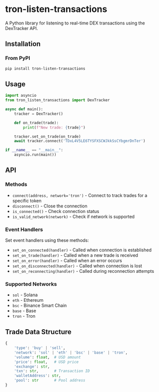 # tron-listen-transactions

A Python library for listening to real-time DEX transactions using the DexTracker API.

## Installation

### From PyPI

```bash
pip install tron-listen-transactions
```

## Usage

```python
import asyncio
from tron_listen_transactions import DexTracker

async def main():
    tracker = DexTracker()

    def on_trade(trade):
        print(f"New trade: {trade}")

    tracker.set_on_trade(on_trade)
    await tracker.connect('TDxL4V5LE6TYSFXSCWJkkSsCYbgmrDnTer')

if __name__ == "__main__":
    asyncio.run(main())
```

## API

### Methods

- `connect(address, network='tron')` - Connect to track trades for a specific token
- `disconnect()` - Close the connection
- `is_connected()` - Check connection status
- `is_valid_network(network)` - Check if network is supported

### Event Handlers

Set event handlers using these methods:
- `set_on_connected(handler)` - Called when connection is established
- `set_on_trade(handler)` - Called when a new trade is received
- `set_on_error(handler)` - Called when an error occurs
- `set_on_disconnected(handler)` - Called when connection is lost
- `set_on_reconnecting(handler)` - Called during reconnection attempts

### Supported Networks

- `sol` - Solana
- `eth` - Ethereum
- `bsc` - Binance Smart Chain
- `base` - Base
- `tron` - Tron

## Trade Data Structure

```python
{
    'type': 'buy' | 'sell',
    'network': 'sol' | 'eth' | 'bsc' | 'base' | 'tron',
    'volume': float,  # USD amount
    'price': float,   # USD price
    'exchange': str,
    'txn': str,       # Transaction ID
    'walletAddress': str,
    'pool': str       # Pool address
}
```
